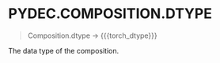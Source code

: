# PYDEC.COMPOSITION.DTYPE
> Composition.dtype  →  {{{torch_dtype}}}

The data type of the composition.